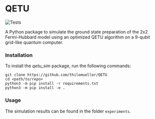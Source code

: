 # QETU

![Tests](https://github.com/thilomueller/QETU/actions/workflows/ci.yml/badge.svg)

A Python package to simulate the ground state preparation of the 2x2 Fermi-Hubbard model using an optimized QETU algorithm on a 9-qubit grid-like quantum computer.

### Installation
To install the *qetu_sim* package, run the following commands:
```
git clone https://github.com/thilomueller/QETU
cd <path/to/repo>
python3 -m pip install -r requirements.txt
python3 -m pip install -e .
```

### Usage
The simulation results can be found in the folder `experiments`.